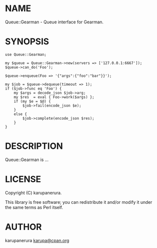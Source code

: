 # NAME

Queue::Gearman - Queue interface for Gearman.

# SYNOPSIS

    use Queue::Gearman;

    my $queue = Queue::Gearman->new(servers => ['127.0.0.1:6667']);
    $queue->can_do('Foo');

    $queue->enqueue(Foo => '{"args":{"foo":"bar"}}');

    my $job = $queue->dequeue(timeout => 1);
    if ($job->func eq 'Foo') {
        my $args = decode_json $job->arg;
        my $res  = eval { Foo->work($args) };
        if (my $e = $@) {
            $job->fail(encode_json $e);
        }
        else {
            $job->complete(encode_json $res);
        }
    }

# DESCRIPTION

Queue::Gearman is ...

# LICENSE

Copyright (C) karupanerura.

This library is free software; you can redistribute it and/or modify
it under the same terms as Perl itself.

# AUTHOR

karupanerura <karupa@cpan.org>
